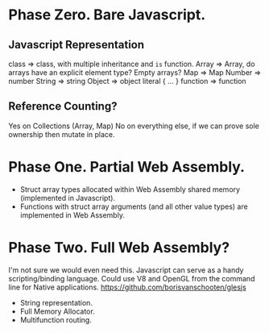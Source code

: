 
# Phase Zero. Bare Javascript.

## Javascript Representation

class       =>  class, with multiple inheritance and `is` function.
Array       =>  Array, do arrays have an explicit element type? Empty arrays?
Map         =>  Map
Number      =>  number
String      =>  string
Object      =>  object literal { ... }
function    =>  function

## Reference Counting?

Yes on Collections (Array, Map)
No on everything else, if we can prove sole ownership then mutate in place.

# Phase One. Partial Web Assembly.

- Struct array types allocated within Web Assembly shared memory (implemented in Javascript).
- Functions with struct array arguments (and all other value types) are implemented in Web Assembly.

# Phase Two. Full Web Assembly?

I'm not sure we would even need this. Javascript can serve as a handy scripting/binding language.
Could use V8 and OpenGL from the command line for Native applications.
https://github.com/borisvanschooten/glesjs

- String representation.
- Full Memory Allocator.
- Multifunction routing.